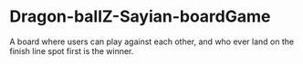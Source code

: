 # Dragon-ballZ-Sayian-boardGame
A board where users can play against each other, and who ever land on the finish line spot first is the winner. 
